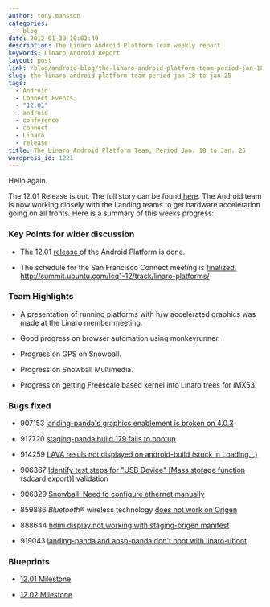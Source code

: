 ```yaml
---
author: tony.mansson
categories:
  - blog
date: 2012-01-30 10:02:49
description: The Linaro Android Platform Team weekly report
keywords: Linaro Android Report
layout: post
link: /blog/android-blog/the-linaro-android-platform-team-period-jan-18-to-jan-25/
slug: the-linaro-android-platform-team-period-jan-18-to-jan-25
tags:
  - Android
  - Connect Events
  - "12.01"
  - android
  - conference
  - connect
  - Linaro
  - release
title: The Linaro Android Platform Team, Period Jan. 18 to Jan. 25
wordpress_id: 1221
---
```


Hello again.

The 12.01 Release is out. The full story can be found[ here](https://wiki-archive.linaro.org/Cycles/1201/Release/). The Android team is now working closely with the Landing teams to get hardware acceleration going on all fronts. Here is a summary of this weeks progress:

### Key Points for wider discussion

- The 12.01 [ release ](http://releases.linaro.org/)of the Android Platform is done.

- The schedule for the San Francisco Connect meeting is [ finalized. ]()http://summit.ubuntu.com/lcq1-12/track/linaro-platforms/

### Team Highlights

- A presentation of running platforms with h/w accelerated graphics was made at the Linaro member meeting.

- Good progress on browser automation using monkeyrunner.

- Progress on GPS on Snowball.

- Progress on Snowball Multimedia.

- Progress on getting Freescale based kernel into Linaro trees for iMX53.

### Bugs fixed

- 907153 [ landing-panda's graphics enablement is broken on 4.0.3](https://bugs.launchpad.net/linaro-android/+bug/907153)

- 912720 [ staging-panda build 179 fails to bootup](https://bugs.launchpad.net/linaro-android/+bug/912720)

- 914259 [ LAVA resuls not displayed on android-build (stuck in Loading...)](https://bugs.launchpad.net/linaro-android/+bug/914259)

- 906367 [ Identify test steps for "USB Device" [Mass storage function (sdcard export)] validation](https://bugs.launchpad.net/linaro-android/+bug/906367)

- 906329 [ Snowball: Need to configure ethernet manually](https://bugs.launchpad.net/linaro-android/+bug/906329)

- 859886 *Bluetooth*® wireless technology [does not work on Origen](https://bugs.launchpad.net/linaro-android/+bug/859886)

- 888644 [ hdmi display not working with staging-origen manifest](https://bugs.launchpad.net/linaro-android/+bug/888644)

- 919043 [ landing-panda and aosp-panda don't boot with linaro-uboot](https://bugs.launchpad.net/linaro-android/+bug/919043)

### Blueprints

- [12.01 Milestone](https://launchpad.net/linaro-android/+milestone/12.01)

- [12.02 Milestone](https://launchpad.net/linaro-android/+milestone/12.02)
